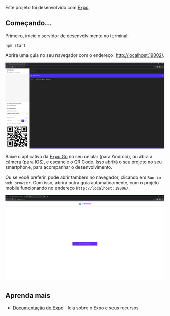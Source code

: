 Este projeto foi desenvolvido com [Expo](https://expo.dev/).

## Começando...

Primeiro, inicie o servidor de desenvolvimento no terminal:

```bash
npm start
```

Abrirá uma guia no seu navegador com o endereço: [http://localhost:19002/](http://localhost:19002/). </br>

<img src="../images/mobile1.png" width="500" alt="mobile1" >

Baixe o aplicativo da [Expo Go](https://play.google.com/store/apps/details?id=host.exp.exponent&hl=pt_BR&gl=US) no seu celular (para Android), ou abra a câmera (para IOS), e escaneie o QR Code. Isso abrirá o seu projeto no seu smartphone, para acompanhar o desenvolvimento.

Ou se você preferir, pode abrir também no navegador, clicando em `Run in web browser`. Com isso, abrirá outra guia automaticamente, com o projeto mobile funcionando no endereço `http://localhost:19006/`. </br>

<img src="../images/mobile2.png" width="500" alt="mobile2" >

## Aprenda mais

- [Documentação do Expo](https://docs.expo.dev/) - leia sobre o Expo e seus recursos.
